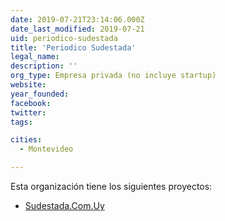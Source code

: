 ```yaml
---
date: 2019-07-21T23:14:06.000Z
date_last_modified: 2019-07-21
uid: periodico-sudestada
title: 'Periodico Sudestada'
legal_name: 
description: ''
org_type: Empresa privada (no incluye startup)
website: 
year_founded: 
facebook: 
twitter: 
tags:

cities: 
  - Montevideo

---
```


Esta organización tiene los siguientes proyectos:

- [Sudestada.Com.Uy](/proyectos/sudestada-com-uy)
